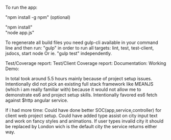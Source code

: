
To run the app:

"npm install -g npm" (optional)

"npm install"  
"node app.js"


To regenerate all build files you need gulp-cli available in your command line and then run:
 "gulp" in order to run all targets: lint, test, test-client, jsdocs, start node
 Or ie. "gulp test" independently.
 

Test/Coverage report:
Test/Client Coverage report:
Documentation:
Working Demo:


In total took around 5.5 hours mainly because of project setup issues.
Intentionally did not pick an existing full stack framework like MEANJS (which i am really familiar with)
 because it would not allow me to demonstrate es6 and project setup skills. 
Intentionally favored es6 fetch against $http angular service.

If i had more time: 
Could have done better SOC(app,service,controller) for client web project setup.
Could have added type assist on city input text and work on fancy styles and animations.
If user types invalid city it  should be replaced by London wich is the default city the service returns either way.
